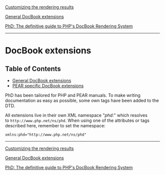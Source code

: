 [Customizing the rendering results](render-custom.php)

[General DocBook extensions](ext-general.php)

[PhD: The definitive guide to PHP's DocBook Rendering System](index.php)

------

# DocBook extensions

## Table of Contents

- [General DocBook extensions](ext-general.php)
- [PEAR specific DocBook extensions](ext-pear.php)

PhD has been tailored for PHP and PEAR manuals. To make writing documentation as easy as possible, some own tags have been added to the DTD.

All extensions live in their own XML namespace "*phd:*" which resolves to `http://www.php.net/ns/phd`. When using one of the attributes or tags described here, remember to set the namespace:

```
xmlns:phd="http://www.php.net/ns/phd"
```

------

[Customizing the rendering results](render-custom.php)

[General DocBook extensions](ext-general.php)

[PhD: The definitive guide to PHP's DocBook Rendering System](index.php)